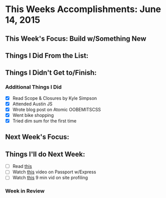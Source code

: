# This Weeks Accomplishments: June 14, 2015

## This Week's Focus: Build w/Something New

## Things I Did From the List:



## Things I Didn't Get to/Finish:

### Additional Things I Did

- [x] Read Scope & Closures by Kyle Simpson
- [x] Attended Austin JS
- [x] Wrote blog post on Atomic OOBEMITSCSS
- [x] Went bike shopping
- [x] Tried dim sum for the first time

## Next Week's Focus:

## Things I'll do Next Week:

- [ ] Read [this](http://www.sitepoint.com/future-generation-css-selectors-level-4/)
- [ ] Watch [this](https://www.youtube.com/watch?v=twav6O53zIQ) video on Passport w/Express
- [ ] Watch [this](https://www.youtube.com/watch?v=QU1JAW5LRKU) 9 min vid on site profiling

### Week in Review

